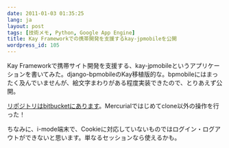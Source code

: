 ```yaml
---
date: 2011-01-03 01:35:25
lang: ja
layout: post
tags: [技術メモ, Python, Google App Engine]
title: Kay Frameworkでの携帯開発を支援するkay-jpmobileを公開
wordpress_id: 105
---
```

Kay Frameworkで携帯サイト開発を支援する、kay-jpmobileというアプリケーションを書いてみた。django-bpmobileのKay移植版的な。bpmobileにはまったく及んでいませんが、絵文字まわりがある程度実装できたので、とりあえず公開。

<a href="https://bitbucket.org/gunyarakun/kay-jpmobile">リポジトリはbitbucketにあります</a>。Mercurialではじめてclone以外の操作を行った！

ちなみに、i-mode端末で、Cookieに対応していないものではログイン・ログアウトができないと思います。単なるセッションなら使えるかも。

